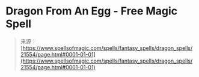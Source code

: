 <!--yml
category: 未分类
date: 2024-06-12 19:05:09
-->

# Dragon From An Egg - Free Magic Spell

> 来源：[https://www.spellsofmagic.com/spells/fantasy_spells/dragon_spells/21554/page.html#0001-01-01](https://www.spellsofmagic.com/spells/fantasy_spells/dragon_spells/21554/page.html#0001-01-01)
